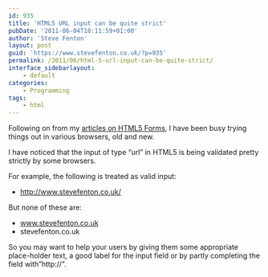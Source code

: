 ```yaml
---
id: 935
title: 'HTML5 URL input can be quite strict'
pubDate: '2011-06-04T18:11:59+01:00'
author: 'Steve Fenton'
layout: post
guid: 'https://www.stevefenton.co.uk/?p=935'
permalink: /2011/06/html-5-url-input-can-be-quite-strict/
interface_sidebarlayout:
    - default
categories:
    - Programming
tags:
    - html
---
```


Following on from my [articles on HTML5 Forms](https://www.stevefenton.co.uk/2011/05/HTML-5-Forms-Summary/), I have been busy trying things out in various browsers, old and new.

I have noticed that the input of type “url” in HTML5 is being validated pretty strictly by some browsers.

For example, the following is treated as valid input:

- http://www.stevefenton.co.uk/

But none of these are:

- www.stevefenton.co.uk
- stevefenton.co.uk

So you may want to help your users by giving them some appropriate place-holder text, a good label for the input field or by partly completing the field with”http://”.